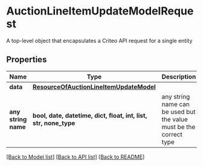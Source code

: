 # AuctionLineItemUpdateModelRequest

A top-level object that encapsulates a Criteo API request for a single entity

## Properties
Name | Type | Description | Notes
------------ | ------------- | ------------- | -------------
**data** | [**ResourceOfAuctionLineItemUpdateModel**](ResourceOfAuctionLineItemUpdateModel.md) |  | [optional] 
**any string name** | **bool, date, datetime, dict, float, int, list, str, none_type** | any string name can be used but the value must be the correct type | [optional]

[[Back to Model list]](../README.md#documentation-for-models) [[Back to API list]](../README.md#documentation-for-api-endpoints) [[Back to README]](../README.md)


